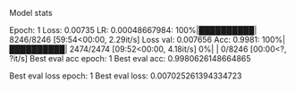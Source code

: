 Model stats

Epoch: 1 Loss: 0.00735 LR: 0.00048667984: 100%|██████████| 8246/8246 [59:54<00:00,  2.29it/s] 
Loss val: 0.007656  Acc: 0.9981: 100%|██████████| 2474/2474 [09:52<00:00,  4.18it/s]
  0%|          | 0/8246 [00:00<?, ?it/s]
Best eval acc epoch: 1
Best eval acc: 0.9980626148664865

Best eval loss epoch: 1
Best eval loss: 0.007025261394334723
